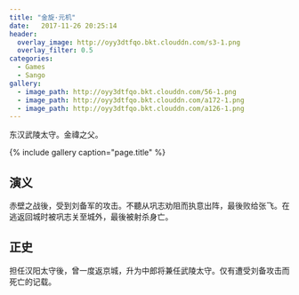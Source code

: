 ```yaml
---
title: "金旋·元机"
date:   2017-11-26 20:25:14
header:
  overlay_image: http://oyy3dtfqo.bkt.clouddn.com/s3-1.png
  overlay_filter: 0.5
categories:
  - Games
  - Sango
gallery:
  - image_path: http://oyy3dtfqo.bkt.clouddn.com/56-1.png
  - image_path: http://oyy3dtfqo.bkt.clouddn.com/a172-1.png
  - image_path: http://oyy3dtfqo.bkt.clouddn.com/a126-1.png
---
```


东汉武陵太守。金禕之父。

{% include gallery caption="page.title" %}

## 演义

赤壁之战後，受到刘备军的攻击。不聽从巩志劝阻而执意出阵，最後败给张飞。在逃返回城时被巩志关至城外，最後被射杀身亡。

## 正史

担任汉阳太守後，曾一度返京城，升为中郎将兼任武陵太守。仅有遭受刘备攻击而死亡的记载。